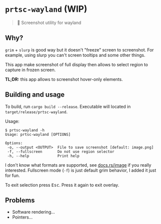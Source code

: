# `prtsc-wayland` (WIP)

> 📸 Screenshot utility for wayland

 ## Why?

 `grim` + `slurp` is good way but it doesn't "freeze" screen to screenshot. For example,
 using slurp you can't screen tooltips and some other things.

 This app make screenshot of full display then allows to select region to capture in frozen screen.

 **TL;DR:** this app allows to screenshot hover-only elements.

 ## Building and usage

 To build, run `cargo build --release`. Executable will located in `target/release/prtsc-wayland`.

 Usage:
 ```console
 $ prtsc-wayland -h
 Usage: prtsc-wayland [OPTIONS]

Options:
  -o, --output <OUTPUT>  File to save screenshot [default: image.png]
  -f, --fullscreen       Do not use region selector
  -h, --help             Print help
 ```

 I don't know what formats are supported, see [docs.rs/image](https://docs.rs/image) if you really
 interested. Fullscreen mode (`-f`) is just default grim behavior, I added it just for fun.

 To exit selection press <kbd>Esc</kbd>. Press it again to exit overlay.

## Problems

- Software rendering...
- Pointers...

